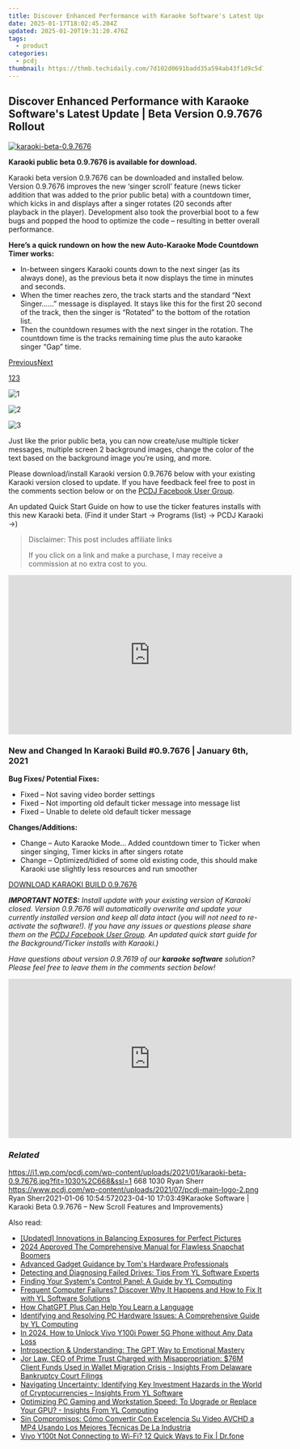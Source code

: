 ```yaml
---
title: Discover Enhanced Performance with Karaoke Software's Latest Update | Beta Version 0.9.7676 Rollout
date: 2025-01-17T18:02:45.204Z
updated: 2025-01-20T19:31:20.476Z
tags:
  - product
categories:
  - pcdj
thumbnail: https://thmb.techidaily.com/7d102d0691badd35a594ab43f1d9c5d7fc8e7e61fc0122cfbf6ee1f44ab5a17c.jpg
---
```


## Discover Enhanced Performance with Karaoke Software's Latest Update | Beta Version 0.9.7676 Rollout

[![karaoki-beta-0.9.7676](https://i1.wp.com/pcdj.com/wp-content/uploads/2021/01/karaoki-beta-0.9.7676.jpg?resize=845%2C321&ssl=1)](https://i1.wp.com/pcdj.com/wp-content/uploads/2021/01/karaoki-beta-0.9.7676.jpg?fit=1030%2C668&ssl=1 "karaoki-beta-0.9.7676")

**Karaoki public beta 0.9.7676 is available for download.**

Karaoki beta version 0.9.7676 can be downloaded and installed below. Version 0.9.7676 improves the new ‘singer scroll’ feature (news ticker addition that was added to the prior public beta) with a countdown timer, which kicks in and displays after a singer rotates (20 seconds after playback in the player). Development also took the proverbial boot to a few bugs and popped the hood to optimize the code – resulting in better overall performance.

**Here’s a quick rundown on how the new Auto-Karaoke Mode Countdown Timer works:**

* In-between singers Karaoki counts down to the next singer (as its always done), as the previous beta it now displays the time in minutes and seconds.
* When the timer reaches zero, the track starts and the standard “Next Singer……” message is displayed. It stays like this for the first 20 second of the track, then the singer is “Rotated” to the bottom of the rotation list.
* Then the countdown resumes with the next singer in the rotation. The countdown time is the tracks remaining time plus the auto karaoke singer “Gap” time.

[Previous](https://tools.techidaily.com/pcdj/products/)[Next](https://tools.techidaily.com/pcdj/products/)

[1](https://tools.techidaily.com/pcdj/products/)[2](https://tools.techidaily.com/pcdj/products/)[3](https://tools.techidaily.com/pcdj/products/)

![](https://i2.wp.com/pcdj.com/wp-content/uploads/2021/01/1.png?resize=250%2C212&ssl=1 "1")[](https://i2.wp.com/pcdj.com/wp-content/uploads/2021/01/1.png?fit=250%2C212&ssl=1)

![](https://i0.wp.com/pcdj.com/wp-content/uploads/2021/01/2.png?resize=250%2C212&ssl=1 "2")[](https://i0.wp.com/pcdj.com/wp-content/uploads/2021/01/2.png?fit=250%2C212&ssl=1)

![](https://i1.wp.com/pcdj.com/wp-content/uploads/2021/01/3.png?resize=250%2C212&ssl=1 "3")[](https://i1.wp.com/pcdj.com/wp-content/uploads/2021/01/3.png?fit=250%2C212&ssl=1)

Just like the prior public beta, you can now create/use multiple ticker messages, multiple screen 2 background images, change the color of the text based on the background image you’re using, and more.

Please download/install Karaoki version 0.9.7676 below with your existing Karaoki version closed to update. If you have feedback feel free to post in the comments section below or on the [PCDJ Facebook User Group](https://www.facebook.com/groups/208451843303338/).

An updated Quick Start Guide on how to use the ticker features installs with this new Karaoki beta. (Find it under Start -> Programs (list) -> PCDJ Karaoki ->)

>  Disclaimer: This post includes affiliate links
>
>  If you click on a link and make a purchase, I may receive a commission at no extra cost to you.
>

<!-- affiliate ads begin -->
<iframe width="560" height="315" src="https://www.youtube.com/embed/-yZKNLxj3po?si=-RbF6nCJEVlHWP-M" title="YouTube video player" frameborder="0" allow="accelerometer; autoplay; clipboard-write; encrypted-media; gyroscope; picture-in-picture; web-share" referrerpolicy="strict-origin-when-cross-origin" allowfullscreen></iframe>
<!-- affiliate ads end -->

### New and Changed In Karaoki Build #0.9.7676 | January 6th, 2021

**Bug Fixes/ Potential Fixes:**

* Fixed – Not saving video border settings
* Fixed – Not importing old default ticker message into message list
* Fixed – Unable to delete old default ticker message

**Changes/Additions:**

* Change – Auto Karaoke Mode… Added countdown timer to Ticker when singer singing, Timer kicks in after singers rotate
* Change – Optimized/tidied of some old existing code, this should make Karaoki use slightly less resources and run smoother

[DOWNLOAD KARAOKI BUILD 0.9.7676](https://tools.techidaily.com/pcdj/products/)

_**IMPORTANT NOTES:** Install update with your existing version of Karaoki closed. Version 0.9.7676 will automatically overwrite and update your currently installed version and keep all data intact (you will not need to re-activate the software!). If you have any issues or questions please share them on the [PCDJ Facebook User Group](https://www.facebook.com/groups/208451843303338/). An updated quick start guide for the Background/Ticker installs with Karaoki.)_ 

_Have questions about version 0.9.7619 of our **karaoke software** solution? Please feel free to leave them in the comments section below!_

<!-- affiliate ads begin -->
<iframe width="560" height="315" src="https://www.youtube.com/embed/6xGqSETroqA?si=4C1GPgXi-AksR_oO" title="YouTube video player" frameborder="0" allow="accelerometer; autoplay; clipboard-write; encrypted-media; gyroscope; picture-in-picture; web-share" referrerpolicy="strict-origin-when-cross-origin" allowfullscreen></iframe>
<!-- affiliate ads end -->

### _Related_

https://i1.wp.com/pcdj.com/wp-content/uploads/2021/01/karaoki-beta-0.9.7676.jpg?fit=1030%2C668&ssl=1 668 1030 Ryan Sherr https://www.pcdj.com/wp-content/uploads/2021/07/pcdj-main-logo-2.png Ryan Sherr2021-01-06 10:54:572023-04-10 17:03:49Karaoke Software | Karaoki Beta 0.9.7676 – New Scroll Features and Improvements}

<ins class="adsbygoogle"
     style="display:block"
     data-ad-format="autorelaxed"
     data-ad-client="ca-pub-7571918770474297"
     data-ad-slot="1223367746"></ins>

<ins class="adsbygoogle"
     style="display:block"
     data-ad-client="ca-pub-7571918770474297"
     data-ad-slot="8358498916"
     data-ad-format="auto"
     data-full-width-responsive="true"></ins>

<span class="atpl-alsoreadstyle">Also read:</span>
<div><ul>
<li><a href="https://some-knowledge.techidaily.com/updated-innovations-in-balancing-exposures-for-perfect-pictures/"><u>[Updated] Innovations in Balancing Exposures for Perfect Pictures</u></a></li>
<li><a href="https://snapchat-videos.techidaily.com/2024-approved-the-comprehensive-manual-for-flawless-snapchat-boomers/"><u>2024 Approved The Comprehensive Manual for Flawless Snapchat Boomers</u></a></li>
<li><a href="https://hardware-updates.techidaily.com/advanced-gadget-guidance-by-toms-hardware-professionals/"><u>Advanced Gadget Guidance by Tom's Hardware Professionals</u></a></li>
<li><a href="https://win-hot.techidaily.com/detecting-and-diagnosing-failed-drives-tips-from-yl-software-experts/"><u>Detecting and Diagnosing Failed Drives: Tips From YL Software Experts</u></a></li>
<li><a href="https://win-hot.techidaily.com/finding-your-systems-control-panel-a-guide-by-yl-computing/"><u>Finding Your System's Control Panel: A Guide by YL Computing</u></a></li>
<li><a href="https://win-hot.techidaily.com/frequent-computer-failures-discover-why-it-happens-and-how-to-fix-it-with-yl-software-solutions/"><u>Frequent Computer Failures? Discover Why It Happens and How to Fix It with YL Software Solutions</u></a></li>
<li><a href="https://tech-savvy.techidaily.com/how-chatgpt-plus-can-help-you-learn-a-language/"><u>How ChatGPT Plus Can Help You Learn a Language</u></a></li>
<li><a href="https://win-hot.techidaily.com/identifying-and-resolving-pc-hardware-issues-a-comprehensive-guide-by-yl-computing/"><u>Identifying and Resolving PC Hardware Issues: A Comprehensive Guide by YL Computing</u></a></li>
<li><a href="https://unlock-android.techidaily.com/in-2024-how-to-unlock-vivo-y100i-power-5g-phone-without-any-data-loss-by-drfone-android/"><u>In 2024, How to Unlock Vivo Y100i Power 5G Phone without Any Data Loss</u></a></li>
<li><a href="https://tech-savvy.techidaily.com/introspection-and-understanding-the-gpt-way-to-emotional-mastery/"><u>Introspection & Understanding: The GPT Way to Emotional Mastery</u></a></li>
<li><a href="https://win-hot.techidaily.com/jor-law-ceo-of-prime-trust-charged-with-misappropriation-76m-client-funds-used-in-wallet-migration-crisis-insights-from-delaware-bankruptcy-court-filings/"><u>Jor Law, CEO of Prime Trust Charged with Misappropriation: $76M Client Funds Used in Wallet Migration Crisis - Insights From Delaware Bankruptcy Court Filings</u></a></li>
<li><a href="https://win-hot.techidaily.com/navigating-uncertainty-identifying-key-investment-hazards-in-the-world-of-cryptocurrencies-insights-from-yl-software/"><u>Navigating Uncertainty: Identifying Key Investment Hazards in the World of Cryptocurrencies – Insights From YL Software</u></a></li>
<li><a href="https://win-hot.techidaily.com/optimizing-pc-gaming-and-workstation-speed-to-upgrade-or-replace-your-gpu-insights-from-yl-computing/"><u>Optimizing PC Gaming and Workstation Speed: To Upgrade or Replace Your GPU? - Insights From YL Computing</u></a></li>
<li><a href="https://blog-min.techidaily.com/sin-compromisos-como-convertir-con-excelencia-su-video-avchd-a-mp4-usando-los-mejores-tecnicas-de-la-industria/"><u>Sin Compromisos: Cómo Convertir Con Excelencia Su Video AVCHD a MP4 Usando Los Mejores Técnicas De La Industria</u></a></li>
<li><a href="https://howto.techidaily.com/vivo-y100t-not-connecting-to-wi-fi-12-quick-ways-to-fix-drfone-by-drfone-fix-android-problems-fix-android-problems/"><u>Vivo Y100t Not Connecting to Wi-Fi? 12 Quick Ways to Fix | Dr.fone</u></a></li>
</ul></div>

